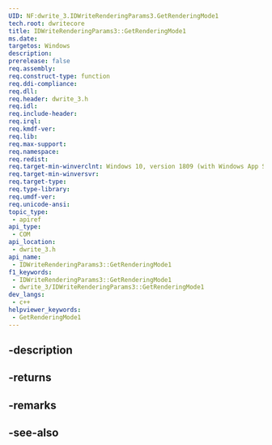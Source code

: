 ```yaml
---
UID: NF:dwrite_3.IDWriteRenderingParams3.GetRenderingMode1
tech.root: dwritecore
title: IDWriteRenderingParams3::GetRenderingMode1
ms.date: 
targetos: Windows
description: 
prerelease: false
req.assembly: 
req.construct-type: function
req.ddi-compliance: 
req.dll: 
req.header: dwrite_3.h
req.idl: 
req.include-header: 
req.irql: 
req.kmdf-ver: 
req.lib: 
req.max-support: 
req.namespace: 
req.redist: 
req.target-min-winverclnt: Windows 10, version 1809 (with Windows App SDK 0.5 or later)
req.target-min-winversvr: 
req.target-type: 
req.type-library: 
req.umdf-ver: 
req.unicode-ansi: 
topic_type:
 - apiref
api_type:
 - COM
api_location:
 - dwrite_3.h
api_name:
 - IDWriteRenderingParams3::GetRenderingMode1
f1_keywords:
 - IDWriteRenderingParams3::GetRenderingMode1
 - dwrite_3/IDWriteRenderingParams3::GetRenderingMode1
dev_langs:
 - c++
helpviewer_keywords:
 - GetRenderingMode1
---
```


## -description

## -returns

## -remarks

## -see-also

